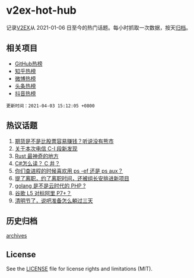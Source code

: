 # v2ex-hot-hub

 记录[V2EX](https://www.v2ex.com/)从 2021-01-06 日至今的热门话题。每小时抓取一次数据，按天[归档](archives)。
 
 ## 相关项目

- [GitHub热榜](https://github.com/snaildev/github-hot-hub)
- [知乎热榜](https://github.com/snaildev/zhihu-hot-hub)
- [微博热榜](https://github.com/snaildev/weibo-hot-hub)
- [头条热榜](https://github.com/snaildev/toutiao-hot-hub)
- [抖音热榜](https://github.com/snaildev/douyin-hot-hub)


 `更新时间：2021-04-03 15:12:05 +0800`

## 热议话题

1. [期货是不是比股票容易赚钱？听说没有熊市](https://www.v2ex.com/t/767666)
1. [关于本次电信 C-I 段新发现](https://www.v2ex.com/t/767650)
1. [Rust 最神奇的地方](https://www.v2ex.com/t/767570)
1. [C#怎么读？ C 井？](https://www.v2ex.com/t/767700)
1. [你们查进程的时候喜欢用 ps -ef 还是 ps aux？](https://www.v2ex.com/t/767746)
1. [提了离职，约了离职时间，还被组长安排进新项目](https://www.v2ex.com/t/767587)
1. [golang 是不是云时代的 PHP ?](https://www.v2ex.com/t/767676)
1. [谷歌 L5 对标阿里 P7+？](https://www.v2ex.com/t/767713)
1. [清明节了，说吧准备怎么躺过三天](https://www.v2ex.com/t/767585)

## 历史归档

[archives](archives)

## License

See the [LICENSE](LICENSE) file for license rights and limitations (MIT).
